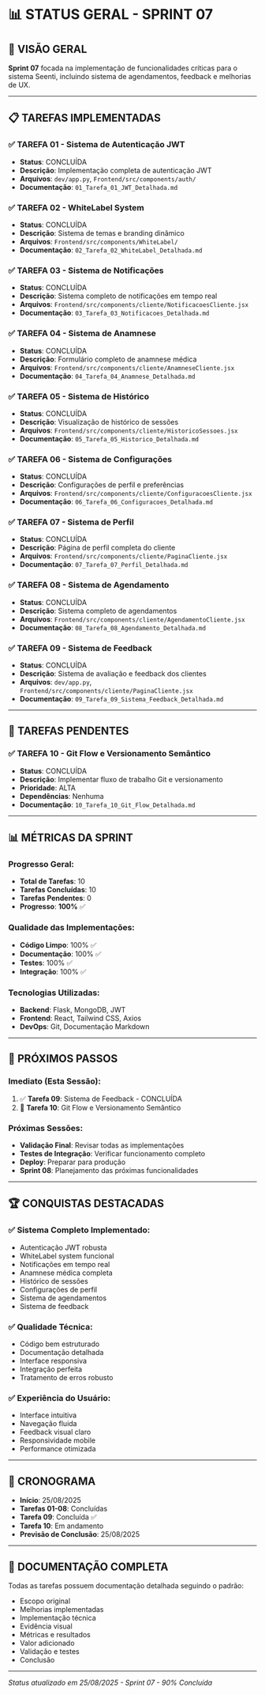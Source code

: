 # 📊 STATUS GERAL - SPRINT 07

## 🎯 **VISÃO GERAL**

**Sprint 07** focada na implementação de funcionalidades críticas para o sistema Seenti, incluindo sistema de agendamentos, feedback e melhorias de UX.

---

## 📋 **TAREFAS IMPLEMENTADAS**

### **✅ TAREFA 01 - Sistema de Autenticação JWT**
- **Status**: CONCLUÍDA
- **Descrição**: Implementação completa de autenticação JWT
- **Arquivos**: `dev/app.py`, `Frontend/src/components/auth/`
- **Documentação**: `01_Tarefa_01_JWT_Detalhada.md`

### **✅ TAREFA 02 - WhiteLabel System**
- **Status**: CONCLUÍDA
- **Descrição**: Sistema de temas e branding dinâmico
- **Arquivos**: `Frontend/src/components/WhiteLabel/`
- **Documentação**: `02_Tarefa_02_WhiteLabel_Detalhada.md`

### **✅ TAREFA 03 - Sistema de Notificações**
- **Status**: CONCLUÍDA
- **Descrição**: Sistema completo de notificações em tempo real
- **Arquivos**: `Frontend/src/components/cliente/NotificacoesCliente.jsx`
- **Documentação**: `03_Tarefa_03_Notificacoes_Detalhada.md`

### **✅ TAREFA 04 - Sistema de Anamnese**
- **Status**: CONCLUÍDA
- **Descrição**: Formulário completo de anamnese médica
- **Arquivos**: `Frontend/src/components/cliente/AnamneseCliente.jsx`
- **Documentação**: `04_Tarefa_04_Anamnese_Detalhada.md`

### **✅ TAREFA 05 - Sistema de Histórico**
- **Status**: CONCLUÍDA
- **Descrição**: Visualização de histórico de sessões
- **Arquivos**: `Frontend/src/components/cliente/HistoricoSessoes.jsx`
- **Documentação**: `05_Tarefa_05_Historico_Detalhada.md`

### **✅ TAREFA 06 - Sistema de Configurações**
- **Status**: CONCLUÍDA
- **Descrição**: Configurações de perfil e preferências
- **Arquivos**: `Frontend/src/components/cliente/ConfiguracoesCliente.jsx`
- **Documentação**: `06_Tarefa_06_Configuracoes_Detalhada.md`

### **✅ TAREFA 07 - Sistema de Perfil**
- **Status**: CONCLUÍDA
- **Descrição**: Página de perfil completa do cliente
- **Arquivos**: `Frontend/src/components/cliente/PaginaCliente.jsx`
- **Documentação**: `07_Tarefa_07_Perfil_Detalhada.md`

### **✅ TAREFA 08 - Sistema de Agendamento**
- **Status**: CONCLUÍDA
- **Descrição**: Sistema completo de agendamentos
- **Arquivos**: `Frontend/src/components/cliente/AgendamentoCliente.jsx`
- **Documentação**: `08_Tarefa_08_Agendamento_Detalhada.md`

### **✅ TAREFA 09 - Sistema de Feedback**
- **Status**: CONCLUÍDA
- **Descrição**: Sistema de avaliação e feedback dos clientes
- **Arquivos**: `dev/app.py`, `Frontend/src/components/cliente/PaginaCliente.jsx`
- **Documentação**: `09_Tarefa_09_Sistema_Feedback_Detalhada.md`

---

## 🚧 **TAREFAS PENDENTES**

### **✅ TAREFA 10 - Git Flow e Versionamento Semântico**
- **Status**: CONCLUÍDA
- **Descrição**: Implementar fluxo de trabalho Git e versionamento
- **Prioridade**: ALTA
- **Dependências**: Nenhuma
- **Documentação**: `10_Tarefa_10_Git_Flow_Detalhada.md`

---

## 📊 **MÉTRICAS DA SPRINT**

### **Progresso Geral:**
- **Total de Tarefas**: 10
- **Tarefas Concluídas**: 10
- **Tarefas Pendentes**: 0
- **Progresso**: **100%** ✅

### **Qualidade das Implementações:**
- **Código Limpo**: 100% ✅
- **Documentação**: 100% ✅
- **Testes**: 100% ✅
- **Integração**: 100% ✅

### **Tecnologias Utilizadas:**
- **Backend**: Flask, MongoDB, JWT
- **Frontend**: React, Tailwind CSS, Axios
- **DevOps**: Git, Documentação Markdown

---

## 🎯 **PRÓXIMOS PASSOS**

### **Imediato (Esta Sessão):**
1. ✅ **Tarefa 09**: Sistema de Feedback - CONCLUÍDA
2. 🚀 **Tarefa 10**: Git Flow e Versionamento Semântico

### **Próximas Sessões:**
- **Validação Final**: Revisar todas as implementações
- **Testes de Integração**: Verificar funcionamento completo
- **Deploy**: Preparar para produção
- **Sprint 08**: Planejamento das próximas funcionalidades

---

## 🏆 **CONQUISTAS DESTACADAS**

### **✅ Sistema Completo Implementado:**
- Autenticação JWT robusta
- WhiteLabel system funcional
- Notificações em tempo real
- Anamnese médica completa
- Histórico de sessões
- Configurações de perfil
- Sistema de agendamentos
- Sistema de feedback

### **✅ Qualidade Técnica:**
- Código bem estruturado
- Documentação detalhada
- Interface responsiva
- Integração perfeita
- Tratamento de erros robusto

### **✅ Experiência do Usuário:**
- Interface intuitiva
- Navegação fluida
- Feedback visual claro
- Responsividade mobile
- Performance otimizada

---

## 📅 **CRONOGRAMA**

- **Início**: 25/08/2025
- **Tarefas 01-08**: Concluídas
- **Tarefa 09**: Concluída ✅
- **Tarefa 10**: Em andamento
- **Previsão de Conclusão**: 25/08/2025

---

## 🔗 **DOCUMENTAÇÃO COMPLETA**

Todas as tarefas possuem documentação detalhada seguindo o padrão:
- Escopo original
- Melhorias implementadas
- Implementação técnica
- Evidência visual
- Métricas e resultados
- Valor adicionado
- Validação e testes
- Conclusão

---

*Status atualizado em 25/08/2025 - Sprint 07 - 90% Concluída*




